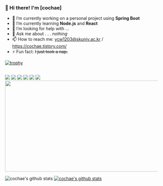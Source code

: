 ### 👋 Hi there! I'm [cochae]

- 🔭 I’m currently working on a personal project using **Spring Boot**
- 🌱 I’m currently learning **Node.js** and **React**
- 🤔 I’m looking for help with ...
- 💬 Ask me about . . . *nothing*
- 📫 How to reach me: ycw1203@skuniv.ac.kr / https://cochae.tistory.com/
- ⚡ Fun fact: ~~I just took a nap.~~


[![trophy](https://github-profile-trophy.vercel.app/?username=cochae)](https://github.com/ryo-ma/github-profile-trophy)


<br>
<img src="https://img.shields.io/badge/Spring-6DB33F?style=for-the-badge&logo=Spring&logoColor=white">
<img src="https://img.shields.io/badge/java-007396?style=for-the-badge&logo=java&logoColor=white">
<img src="https://img.shields.io/badge/html5-E34F26?style=for-the-badge&logo=html5&logoColor=white">
<img src="https://img.shields.io/badge/mysql-4479A1?style=for-the-badge&logo=mysql&logoColor=white">
<img src="https://img.shields.io/badge/github-181717?style=for-the-badge&logo=github&logoColor=white">
<img src="https://img.shields.io/badge/gradle-02303A?style=for-the-badge&logo=gradle&logoColor=white">

<a href="https://www.gitanimals.org/en_US?utm_medium=image&utm_source=cochae&utm_content=farm">
<img
  src="https://render.gitanimals.org/farms/cochae"
  width="600"
  height="300"
/>
</a>



![cochae's github stats](https://github-readme-stats.vercel.app/api?username=cochae&show_icons=true)
[![cochae's github stats](https://github-readme-stats.vercel.app/api/top-langs/?username=cochae&show_icons=true&hide_border=true&title_color=004386&icon_color=004386&layout=compact)](https://github.com/cochae)



